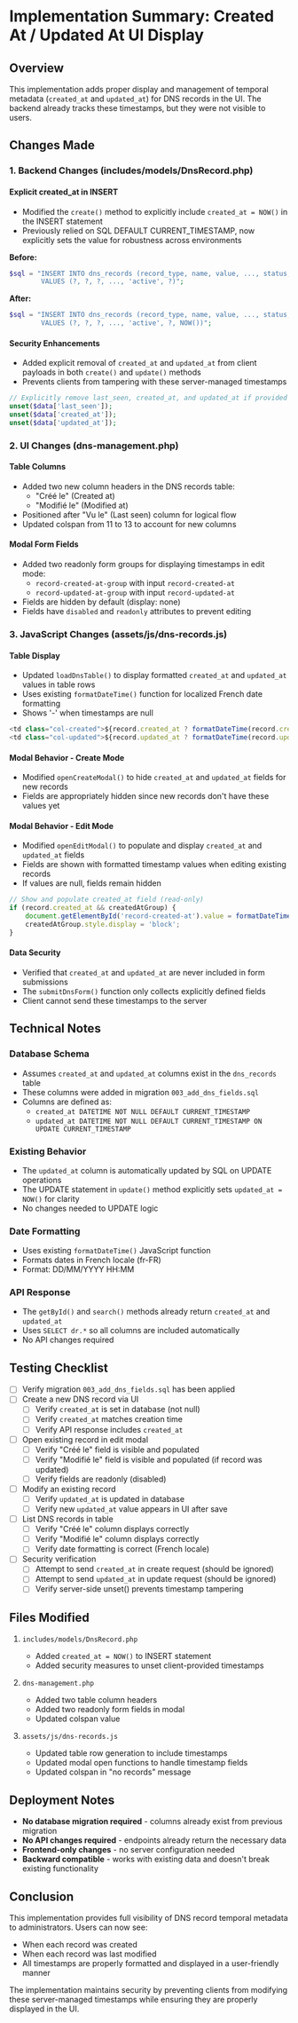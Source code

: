 # Implementation Summary: Created At / Updated At UI Display

## Overview
This implementation adds proper display and management of temporal metadata (`created_at` and `updated_at`) for DNS records in the UI. The backend already tracks these timestamps, but they were not visible to users.

## Changes Made

### 1. Backend Changes (includes/models/DnsRecord.php)

#### Explicit created_at in INSERT
- Modified the `create()` method to explicitly include `created_at = NOW()` in the INSERT statement
- Previously relied on SQL DEFAULT CURRENT_TIMESTAMP, now explicitly sets the value for robustness across environments

**Before:**
```php
$sql = "INSERT INTO dns_records (record_type, name, value, ..., status, created_by)
        VALUES (?, ?, ?, ..., 'active', ?)";
```

**After:**
```php
$sql = "INSERT INTO dns_records (record_type, name, value, ..., status, created_by, created_at)
        VALUES (?, ?, ?, ..., 'active', ?, NOW())";
```

#### Security Enhancements
- Added explicit removal of `created_at` and `updated_at` from client payloads in both `create()` and `update()` methods
- Prevents clients from tampering with these server-managed timestamps

```php
// Explicitly remove last_seen, created_at, and updated_at if provided by client (security)
unset($data['last_seen']);
unset($data['created_at']);
unset($data['updated_at']);
```

### 2. UI Changes (dns-management.php)

#### Table Columns
- Added two new column headers in the DNS records table:
  - "Créé le" (Created at)
  - "Modifié le" (Modified at)
- Positioned after "Vu le" (Last seen) column for logical flow
- Updated colspan from 11 to 13 to account for new columns

#### Modal Form Fields
- Added two readonly form groups for displaying timestamps in edit mode:
  - `record-created-at-group` with input `record-created-at`
  - `record-updated-at-group` with input `record-updated-at`
- Fields are hidden by default (display: none)
- Fields have `disabled` and `readonly` attributes to prevent editing

### 3. JavaScript Changes (assets/js/dns-records.js)

#### Table Display
- Updated `loadDnsTable()` to display formatted `created_at` and `updated_at` values in table rows
- Uses existing `formatDateTime()` function for localized French date formatting
- Shows '-' when timestamps are null

```javascript
<td class="col-created">${record.created_at ? formatDateTime(record.created_at) : '-'}</td>
<td class="col-updated">${record.updated_at ? formatDateTime(record.updated_at) : '-'}</td>
```

#### Modal Behavior - Create Mode
- Modified `openCreateModal()` to hide `created_at` and `updated_at` fields for new records
- Fields are appropriately hidden since new records don't have these values yet

#### Modal Behavior - Edit Mode
- Modified `openEditModal()` to populate and display `created_at` and `updated_at` fields
- Fields are shown with formatted timestamp values when editing existing records
- If values are null, fields remain hidden

```javascript
// Show and populate created_at field (read-only)
if (record.created_at && createdAtGroup) {
    document.getElementById('record-created-at').value = formatDateTime(record.created_at);
    createdAtGroup.style.display = 'block';
}
```

#### Data Security
- Verified that `created_at` and `updated_at` are never included in form submissions
- The `submitDnsForm()` function only collects explicitly defined fields
- Client cannot send these timestamps to the server

## Technical Notes

### Database Schema
- Assumes `created_at` and `updated_at` columns exist in the `dns_records` table
- These columns were added in migration `003_add_dns_fields.sql`
- Columns are defined as:
  - `created_at DATETIME NOT NULL DEFAULT CURRENT_TIMESTAMP`
  - `updated_at DATETIME NOT NULL DEFAULT CURRENT_TIMESTAMP ON UPDATE CURRENT_TIMESTAMP`

### Existing Behavior
- The `updated_at` column is automatically updated by SQL on UPDATE operations
- The UPDATE statement in `update()` method explicitly sets `updated_at = NOW()` for clarity
- No changes needed to UPDATE logic

### Date Formatting
- Uses existing `formatDateTime()` JavaScript function
- Formats dates in French locale (fr-FR)
- Format: DD/MM/YYYY HH:MM

### API Response
- The `getById()` and `search()` methods already return `created_at` and `updated_at`
- Uses `SELECT dr.*` so all columns are included automatically
- No API changes required

## Testing Checklist

- [ ] Verify migration `003_add_dns_fields.sql` has been applied
- [ ] Create a new DNS record via UI
  - [ ] Verify `created_at` is set in database (not null)
  - [ ] Verify `created_at` matches creation time
  - [ ] Verify API response includes `created_at`
- [ ] Open existing record in edit modal
  - [ ] Verify "Créé le" field is visible and populated
  - [ ] Verify "Modifié le" field is visible and populated (if record was updated)
  - [ ] Verify fields are readonly (disabled)
- [ ] Modify an existing record
  - [ ] Verify `updated_at` is updated in database
  - [ ] Verify new `updated_at` value appears in UI after save
- [ ] List DNS records in table
  - [ ] Verify "Créé le" column displays correctly
  - [ ] Verify "Modifié le" column displays correctly
  - [ ] Verify date formatting is correct (French locale)
- [ ] Security verification
  - [ ] Attempt to send `created_at` in create request (should be ignored)
  - [ ] Attempt to send `updated_at` in update request (should be ignored)
  - [ ] Verify server-side unset() prevents timestamp tampering

## Files Modified

1. `includes/models/DnsRecord.php`
   - Added `created_at = NOW()` to INSERT statement
   - Added security measures to unset client-provided timestamps
   
2. `dns-management.php`
   - Added two table column headers
   - Added two readonly form fields in modal
   - Updated colspan value
   
3. `assets/js/dns-records.js`
   - Updated table row generation to include timestamps
   - Updated modal open functions to handle timestamp fields
   - Updated colspan in "no records" message

## Deployment Notes

- **No database migration required** - columns already exist from previous migration
- **No API changes required** - endpoints already return the necessary data
- **Frontend-only changes** - no server configuration needed
- **Backward compatible** - works with existing data and doesn't break existing functionality

## Conclusion

This implementation provides full visibility of DNS record temporal metadata to administrators. Users can now see:
- When each record was created
- When each record was last modified
- All timestamps are properly formatted and displayed in a user-friendly manner

The implementation maintains security by preventing clients from modifying these server-managed timestamps while ensuring they are properly displayed in the UI.
